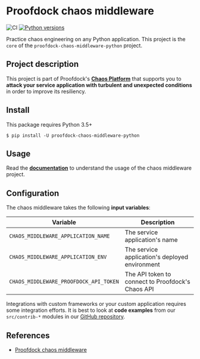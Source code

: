 # Proofdock chaos middleware

![CI](https://github.com/proofdock/chaos-middleware-python/workflows/CI/badge.svg?branch=master)
[![Python versions](https://img.shields.io/pypi/pyversions/proofdock-chaos-middleware-flask.svg)](https://www.python.org/)

Practice chaos engineering on any Python application. This project is the `core` of the `proofdock-chaos-middleware-python` project.

## Project description

This project is part of Proofdock's [**Chaos Platform**][proofdock] that supports you to **attack your service application with turbulent and unexpected conditions** in order to improve its resiliency.

## Install

This package requires Python 3.5+

```
$ pip install -U proofdock-chaos-middleware-python
```

## Usage

Read the [**documentation**][proofdock_middleware_docs] to understand the usage of the chaos middleware project.

## Configuration

The chaos middleware takes the following **input variables**:

| Variable | Description |
| ---      | ---         |
| `CHAOS_MIDDLEWARE_APPLICATION_NAME` | The service application's name |
| `CHAOS_MIDDLEWARE_APPLICATION_ENV` | The service application's deployed environment |
| `CHAOS_MIDDLEWARE_PROOFDOCK_API_TOKEN` | The API token to connect to Proofdock's Chaos API |

Integrations with custom frameworks or your custom application requires some integration efforts. It is best to look at **code examples** from our `src/contrib-*` modules in our [GitHub repository][proofdock_middleware_repo].


## References

- [Proofdock chaos middleware][proofdock_middleware_repo]

[proofdock]: https://proofdock.io/
[proofdock_docs]: https://docs.proofdock.io/
[proofdock_support]: https://github.com/proofdock/chaos-support/
[proofdock_middleware_repo]: https://github.com/proofdock/chaos-middleware-python
[proofdock_middleware_docs]: https://docs.proofdock.io/chaos/middleware